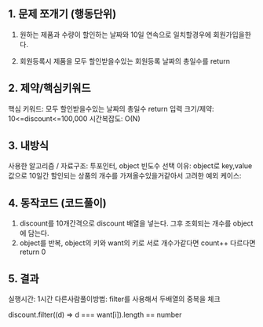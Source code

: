 ## 1. 문제 쪼개기 (행동단위)

1. 원하는 제품과 수량이 할인하는 날짜와 10일 연속으로 일치할경우에 회원가입을한다.

2. 회원등록시 제품을 모두 할인받을수있는 회원등록 날짜의 총일수를 return

## 2. 제약/핵심키워드

핵심 키워드: 모두 할인받을수있는 날짜의 총일수 return
입력 크기/제약: 10<=discount<=100,000
시간복잡도: O(N)

## 3. 내방식

사용한 알고리즘 / 자료구조: 투포인터, object 빈도수
선택 이유: object로 key,value값으로 10일간 할인되는 상품의 개수를 가져올수있을거같아서
고려한 예외 케이스:

## 4. 동작코드 (코드풀이)

1. discount를 10개간격으로 discount 배열을 넣는다. 그후 조회되는 개수를 object에 담는다.
2. object를 반복, object의 키와 want의 키로 서로 개수가같다면 count++ 다르다면 return 0

## 5. 결과

실행시간: 1시간
다른사람풀이방법: filter를 사용해서 두배열의 중복을 체크

discount.filter((d) => d === want[i]).length == number
